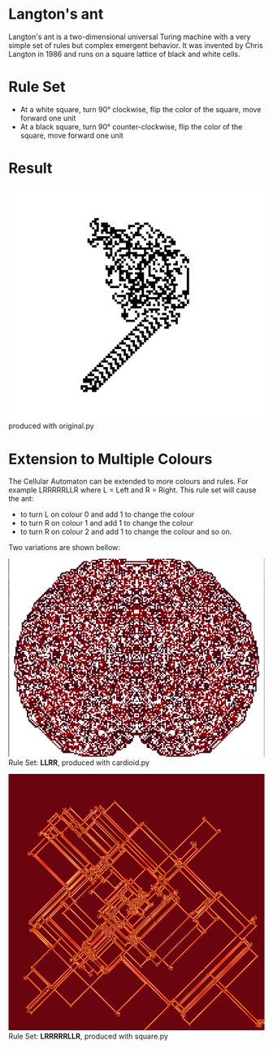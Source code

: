 # Langton's ant
Langton's ant is a two-dimensional universal Turing machine with a very simple set of rules but complex emergent behavior. It was invented by Chris Langton in 1986 and runs on a square lattice of black and white cells.

# Rule Set
- At a white square, turn 90° clockwise, flip the color of the square, move forward one unit
- At a black square, turn 90° counter-clockwise, flip the color of the square, move forward one unit

# Result
![alt text](https://github.com/theExplodeGuy/Langton-Ant-Pygame/blob/main/Results/original.png?raw=true)
produced with original.py

# Extension to Multiple Colours
The Cellular Automaton can be extended to more colours and rules.
For example LRRRRRLLR where L = Left and R = Right. 
This rule set will cause the ant:
- to turn L on colour 0 and add 1 to change the colour
- to turn R on colour 1 and add 1 to change the colour
- to turn R on colour 2 and add 1 to change the colour
and so on.

Two variations are shown bellow:

![alt text](https://github.com/theExplodeGuy/Langton-Ant-Pygame/blob/main/Results/cardioid.png?raw=true)
Rule Set: **LLRR**, produced with cardioid.py

![alt text](https://github.com/theExplodeGuy/Langton-Ant-Pygame/blob/main/Results/square.png?raw=true)
Rule Set: **LRRRRRLLR**, produced with square.py
